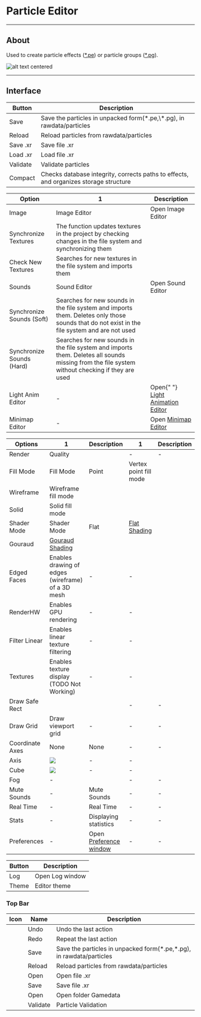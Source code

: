 # Particle Editor

___

## About

Used to create particle effects ([*.pe](../../../references/file-formats/particles/pe.md)) or particle groups ([*.pg](../../../references/file-formats/particles/pg.md)).

![alt text centered](assets/images/particle-editor.png)

___

## Interface

<Tabs>
  <TabItem value="file" label="File" default>
<table>
  <thead>
    <tr>
      <th>Button</th>
      <th>Description</th>
    </tr>
  </thead>
  <tbody>
    <tr>
      <td>Save</td>
      <td>
        Save the particles in unpacked form(*.pe,\*.pg), in rawdata/particles
      </td>
    </tr>
    <tr>
      <td>Reload</td>
      <td>Reload particles from rawdata/particles</td>
    </tr>
    <tr>
      <td>Save .xr</td>
      <td>Save file .xr</td>
    </tr>
    <tr>
      <td>Load .xr</td>
      <td>Load file .xr</td>
    </tr>
    <tr>
      <td>Validate</td>
      <td>Validate particles</td>
    </tr>
    <tr>
      <td>Compact</td>
      <td>
        Checks database integrity, corrects paths to effects, and organizes
        storage structure
      </td>
    </tr>
  </tbody>
</table>
  </TabItem>
  <TabItem value="editors" label="Editors">
<table>
  <thead>
    <tr>
      <th>Option</th>
      <th>1</th>
      <th>Description</th>
    </tr>
  </thead>
  <tbody>
    <tr>
      <td rowSpan={3}>Image</td>
      <td>Image Editor</td>
      <td>Open Image Editor</td>
    </tr>
    <tr>
      <td>Synchronize Textures</td>
      <td>
        The function updates textures in the project by checking changes in the
        file system and synchronizing them
      </td>
    </tr>
    <tr>
      <td>Check New Textures</td>
      <td>Searches for new textures in the file system and imports them</td>
    </tr>
    <tr>
      <td rowSpan={3}>Sounds</td>
      <td>Sound Editor</td>
      <td>Open Sound Editor</td>
    </tr>
    <tr>
      <td>Synchronize Sounds (Soft)</td>
      <td>
        Searches for new sounds in the file system and imports them. Deletes
        only those sounds that do not exist in the file system and are not used
      </td>
    </tr>
    <tr>
      <td>Synchronize Sounds (Hard)</td>
      <td>
        Searches for new sounds in the file system and imports them. Deletes all
        sounds missing from the file system without checking if they are used
      </td>
    </tr>
    <tr>
      <td>Light Anim Editor</td>
      <td>-</td>
      <td>
        Open{" "}
        <a href="../light-animations-editor/light-animations-editor.md">
          Light Animation Editor
        </a>
      </td>
    </tr>
    <tr>
      <td>Minimap Editor</td>
      <td>-</td>
      <td>
        Open <a href="../minimap-editor/minimap-editor.md">Minimap Editor</a>
      </td>
    </tr>
  </tbody>
</table>
  </TabItem>
  <TabItem value="options" label="Options">
<table>
  <thead>
    <tr>
      <th>Options</th>
      <th>1</th>
      <th>Description</th>
      <th>1</th>
      <th>Description</th>
    </tr>
  </thead>
  <tbody>
    <tr>
      <td rowSpan={10}>Render</td>
      <td>Quality</td>
      <td />
      <td>-</td>
      <td>-</td>
    </tr>
    <tr>
      <td rowSpan={3}>Fill Mode</td>
      <td rowSpan={3}>Fill Mode</td>
      <td>Point</td>
      <td>Vertex point fill mode</td>
    </tr>
    <tr>
      <td>Wireframe</td>
      <td>Wireframe fill mode</td>
    </tr>
    <tr>
      <td>Solid</td>
      <td>Solid fill mode</td>
    </tr>
    <tr>
      <td rowSpan={2}>Shader Mode</td>
      <td rowSpan={2}>Shader Mode</td>
      <td>Flat</td>
      <td>
        <a href="https://en.wikipedia.org/wiki/Shading#Flat_shading">
          Flat Shading
        </a>
      </td>
    </tr>
    <tr>
      <td>Gouraud</td>
      <td>
        <a href="https://en.wikipedia.org/wiki/Gouraud_shading">
          Gouraud Shading
        </a>
      </td>
    </tr>
    <tr>
      <td>Edged Faces</td>
      <td>Enables drawing of edges (wireframe) of a 3D mesh</td>
      <td>-</td>
      <td>-</td>
    </tr>
    <tr>
      <td>RenderHW</td>
      <td>Enables GPU rendering</td>
      <td>-</td>
      <td>-</td>
    </tr>
    <tr>
      <td>Filter Linear</td>
      <td>Enables linear texture filtering</td>
      <td>-</td>
      <td>-</td>
    </tr>
    <tr>
      <td>Textures</td>
      <td>Enables texture display (TODO Not Working)</td>
      <td>-</td>
      <td>-</td>
    </tr>
    <tr>
      <td>Draw Safe Rect</td>
      <td />
      <td />
      <td>-</td>
      <td>-</td>
    </tr>
    <tr>
      <td>Draw Grid</td>
      <td>Draw viewport grid</td>
      <td>-</td>
      <td>-</td>
      <td>-</td>
    </tr>
    <tr>
      <td rowSpan={3}>Coordinate Axes</td>
      <td>None</td>
      <td>None</td>
      <td>-</td>
      <td>-</td>
    </tr>
    <tr>
      <td>Axis</td>
      <td>
        <img src="../assets/images/ca-axis.png" />
      </td>
      <td>-</td>
      <td>-</td>
    </tr>
    <tr>
      <td>Cube</td>
      <td>
        <img src="../assets/images/ca-cube.png" />
      </td>
      <td>-</td>
      <td>-</td>
    </tr>
    <tr>
      <td>Fog</td>
      <td>-</td>
      <td />
      <td>-</td>
      <td>-</td>
    </tr>
    <tr>
      <td>Mute Sounds</td>
      <td>-</td>
      <td>Mute Sounds</td>
      <td>-</td>
      <td>-</td>
    </tr>
    <tr>
      <td>Real Time</td>
      <td>-</td>
      <td>Real Time</td>
      <td>-</td>
      <td>-</td>
    </tr>
    <tr>
      <td>Stats</td>
      <td>-</td>
      <td>Displaying statistics</td>
      <td>-</td>
      <td>-</td>
    </tr>
    <tr>
      <td>Preferences</td>
      <td>-</td>
      <td>
        Open <a href="../editors-preference.md">Preference window</a>
      </td>
      <td>-</td>
      <td>-</td>
    </tr>
  </tbody>
</table>
  </TabItem>
  <TabItem value="windows" label="Windows">
<table>
  <thead>
    <tr>
      <th>Button</th>
      <th>Description</th>
    </tr>
  </thead>
  <tbody>
    <tr>
      <td>Log</td>
      <td>Open Log window</td>
    </tr>
    <tr>
      <td>Theme</td>
      <td>Editor theme</td>
    </tr>
  </tbody>
</table>
  </TabItem>
</Tabs>

### Top Bar

| Icon | Name | Description |
|:---:|---|---|
|  | Undo | Undo the last action |
|  | Redo | Repeat the last action |
|  | Save | Save the particles in unpacked form(*.pe,\*.pg), in rawdata/particles |
|  | Reload | Reload particles from rawdata/particles |
|  | Open | Open file .xr |
|  | Save | Save file .xr |
|  | Open | Open folder Gamedata |
|  | Validate | Particle Validation |
